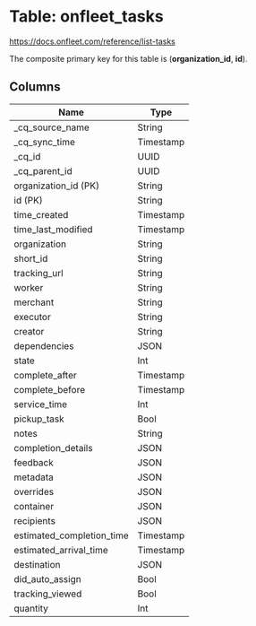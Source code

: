# Table: onfleet_tasks

https://docs.onfleet.com/reference/list-tasks

The composite primary key for this table is (**organization_id**, **id**).

## Columns

| Name          | Type          |
| ------------- | ------------- |
|_cq_source_name|String|
|_cq_sync_time|Timestamp|
|_cq_id|UUID|
|_cq_parent_id|UUID|
|organization_id (PK)|String|
|id (PK)|String|
|time_created|Timestamp|
|time_last_modified|Timestamp|
|organization|String|
|short_id|String|
|tracking_url|String|
|worker|String|
|merchant|String|
|executor|String|
|creator|String|
|dependencies|JSON|
|state|Int|
|complete_after|Timestamp|
|complete_before|Timestamp|
|service_time|Int|
|pickup_task|Bool|
|notes|String|
|completion_details|JSON|
|feedback|JSON|
|metadata|JSON|
|overrides|JSON|
|container|JSON|
|recipients|JSON|
|estimated_completion_time|Timestamp|
|estimated_arrival_time|Timestamp|
|destination|JSON|
|did_auto_assign|Bool|
|tracking_viewed|Bool|
|quantity|Int|